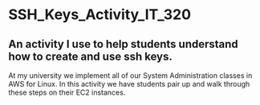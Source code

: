# SSH_Keys_Activity_IT_320
An activity I use to help students understand how to create and use ssh keys.
---
At my university we implement all of our System Administration classes in AWS for Linux. In this activity we have students pair up and walk through these steps on their EC2 instances.
